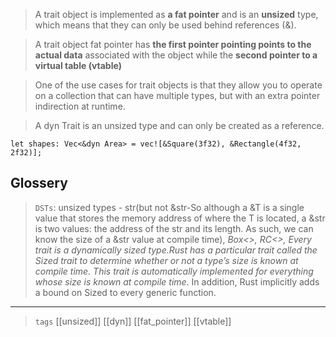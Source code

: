 

> A trait object is implemented as **a fat pointer** and is an **unsized** type, which means that they can only be used behind references (&).

> A trait object fat pointer has **the first pointer pointing points to the actual data** associated with the object while the **second pointer to a virtual table (vtable)**

> One of the use cases for trait objects is that they allow you to operate on a collection that can have multiple types, but with an extra pointer indirection at runtime.

> A dyn Trait is an unsized type and can only be created as a reference.

```rust,no_run,compile_fail
let shapes: Vec<&dyn Area> = vec![&Square(3f32), &Rectangle(4f32, 2f32)];
```

## Glossery

> `DSTs`: unsized types - str(but not &str-So although a &T is a single value that stores the memory address of where the T is located, a &str is two values: the address of the str and its length. As such, we can know the size of a &str value at compile time),
> *Box<>, RC<>, Every trait is a dynamically sized type.Rust has a particular trait called the Sized trait to determine whether or not a type’s size is known at compile time. This trait is automatically implemented for everything whose size is known at compile time*. In addition, Rust implicitly adds a bound on Sized to every generic function. 

---

> `tags` [[unsized]] [[dyn]] [[fat_pointer]] [[vtable]]
